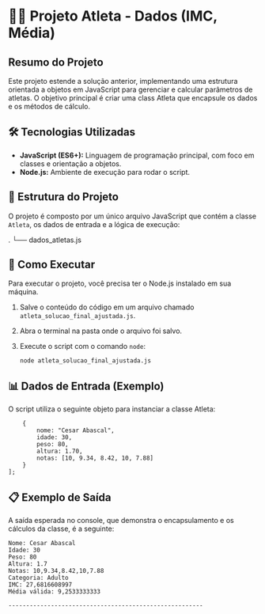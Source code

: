 # 🏋️‍♀️ Projeto Atleta - Dados (IMC, Média)

## Resumo do Projeto

Este projeto estende a solução anterior, implementando uma estrutura orientada a objetos em JavaScript para gerenciar e calcular parâmetros de atletas. O objetivo principal é criar uma class Atleta que encapsule os dados e os métodos de cálculo.

## 🛠️ Tecnologias Utilizadas

*   **JavaScript (ES6+):** Linguagem de programação principal, com foco em classes e orientação a objetos.
*   **Node.js:** Ambiente de execução para rodar o script.

## 📂 Estrutura do Projeto

O projeto é composto por um único arquivo JavaScript que contém a classe `Atleta`, os dados de entrada e a lógica de execução:

.
└── dados_atletas.js


## 🚀 Como Executar

Para executar o projeto, você precisa ter o Node.js instalado em sua máquina.

1.  Salve o conteúdo do código em um arquivo chamado `atleta_solucao_final_ajustada.js`.
2.  Abra o terminal na pasta onde o arquivo foi salvo.
3.  Execute o script com o comando `node`:

        node atleta_solucao_final_ajustada.js

## 📊 Dados de Entrada (Exemplo)
O script utiliza o seguinte objeto para instanciar a classe Atleta:

```  const dadosAtleta = [
    {
        nome: "Cesar Abascal",
        idade: 30,
        peso: 80,
        altura: 1.70,
        notas: [10, 9.34, 8.42, 10, 7.88]
    }
];
```

## 📋 Exemplo de Saída
A saída esperada no console, que demonstra o encapsulamento e os cálculos da classe, é a seguinte:

```   --- Processamento de Atletas e Cálculos ---
Nome: Cesar Abascal
Idade: 30
Peso: 80
Altura: 1.7
Notas: 10,9.34,8.42,10,7.88
Categoria: Adulto
IMC: 27,6816608997
Média válida: 9,2533333333

-------------------------------------------------------
```






